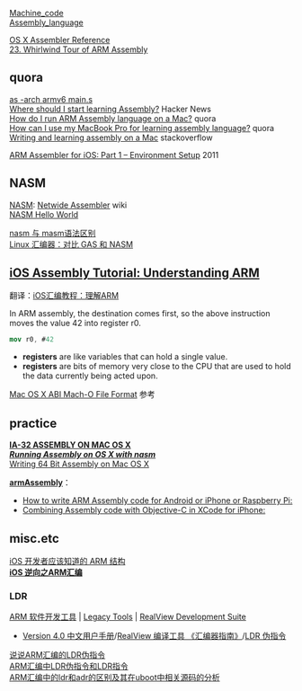 [Machine_code](https://en.wikipedia.org/wiki/Machine_code)  
[Assembly_language](https://en.wikipedia.org/wiki/Assembly_language)  

[OS X Assembler Reference](https://developer.apple.com/library/content/documentation/DeveloperTools/Reference/Assembler/000-Introduction/introduction.html)  
[23. Whirlwind Tour of ARM Assembly](https://www.coranac.com/tonc/text/asm.htm)  

## quora
[as -arch armv6 main.s](https://stackoverflow.com/questions/15982720/armv6-assembler-for-mac)  
[Where should I start learning Assembly?](https://news.ycombinator.com/item?id=7143186) Hacker News  
[How do I run ARM Assembly language on a Mac?](https://www.quora.com/How-do-I-run-ARM-Assembly-language-on-a-Mac)  quora  
[How can I use my MacBook Pro for learning assembly language?](https://www.quora.com/How-can-I-use-my-MacBook-Pro-for-learning-assembly-language) quora  
[Writing and learning assembly on a Mac](https://stackoverflow.com/questions/7315595/writing-and-learning-assembly-on-a-mac) stackoverflow  

[ARM Assembler for iOS: Part 1 – Environment Setup](https://38leinad.wordpress.com/2011/04/06/arm-assembler-for-ios-part-1-environment-setup/) 2011  

## NASM
[NASM](http://www.nasm.us/): [Netwide Assembler](https://en.wikipedia.org/wiki/Netwide_Assembler) wiki  
[NASM Hello World](https://gist.github.com/FiloSottile/7125822)  

[nasm 与 masm语法区别](http://www.cnblogs.com/jiu0821/p/4422464.html)  
[Linux 汇编器：对比 GAS 和 NASM](https://www.ibm.com/developerworks/cn/linux/l-gas-nasm.html)  

## [iOS Assembly Tutorial: Understanding ARM](https://www.raywenderlich.com/37181/ios-assembly-tutorial)
翻译：[iOS汇编教程：理解ARM](http://www.jianshu.com/p/544464a5e630)  

In ARM assembly, the destination comes first, so the above instruction moves the value 42 into register r0. 

```nasm
mov r0, #42
```

- **registers** are like variables that can hold a single value.  
- **registers** are bits of memory very close to the CPU that are used to hold the data currently being acted upon.  

[Mac OS X ABI Mach-O File Format](http://blog.csdn.net/demondev/article/details/7366314) 参考

## practice
[**IA-32 ASSEMBLY ON MAC OS X**](http://fabiensanglard.net/macosxassembly/index.php)  
[***Running Assembly on OS X with nasm***](https://lord.io/blog/2014/assembly-on-osx/)  
[Writing 64 Bit Assembly on Mac OS X](http://www.idryman.org/blog/2014/12/02/writing-64-bit-assembly-on-mac-os-x/)  

[**armAssembly**](http://shervinemami.info/armAssembly.html)：

- [How to write ARM Assembly code for Android or iPhone or Raspberry Pi:](http://shervinemami.info/armAssembly.html#howto)  
- [Combining Assembly code with Objective-C in XCode for iPhone:](http://shervinemami.info/armAssembly.html#combining)  

## misc.etc
[iOS 开发者应该知道的 ARM 结构](http://apple4us.com/2010/07/a-few-things-ios-developer-ought-to-know/)  
[**iOS 逆向之ARM汇编**](http://www.cnblogs.com/csutanyu/p/3575297.html)  

### LDR
[ARM 软件开发工具](http://infocenter.arm.com/help/topic/com.arm.doc.set.swdev/index.html) | [Legacy Tools](http://infocenter.arm.com/help/topic/com.arm.doc.set.swdev/index.html) | [RealView Development Suite](http://infocenter.arm.com/help/topic/com.arm.doc.subset.swdev.rvds/index.html)  
- [Version 4.0 中文用户手册](http://infocenter.arm.com/help/topic/com.arm.doc.subset.swdev.rvds/index.html#rvdscn40)/[RealView 编译工具 《汇编器指南》](http://infocenter.arm.com/help/topic/com.arm.doc.dui0204ic/index.html)/[LDR 伪指令](http://infocenter.arm.com/help/topic/com.arm.doc.dui0204ic/Babbfdih.html)  

[说说ARM汇编的LDR伪指令](http://blog.chinaunix.net/uid-26765074-id-3498038.html)  
[ARM汇编中LDR伪指令和LDR指令](http://blog.csdn.net/ce123_zhouwei/article/details/7182756)  
[ARM汇编中的ldr和adr的区别及其在uboot中相关源码的分析](http://blog.csdn.net/ce123_zhouwei/article/details/7277114)  
